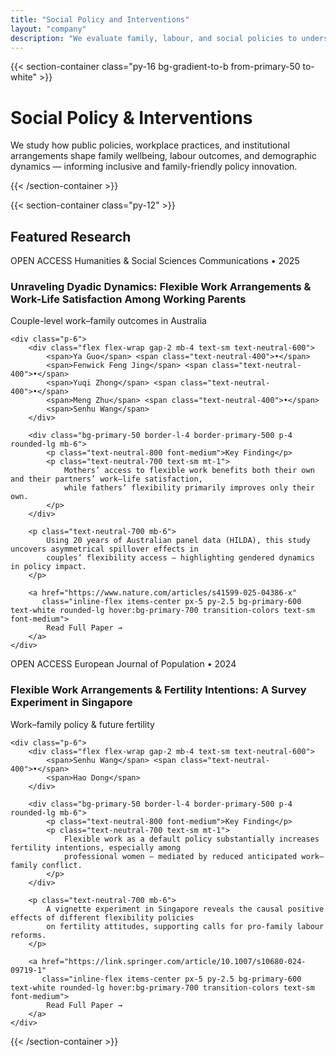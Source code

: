 ```yaml
---
title: "Social Policy and Interventions"
layout: "company"
description: "We evaluate family, labour, and social policies to understand their effects on wellbeing, work–life balance, and demographic outcomes in diverse global contexts."
---
```


{{< section-container class="py-16 bg-gradient-to-b from-primary-50 to-white" >}}
<div class="max-w-4xl mx-auto text-center">
    <h1 class="text-4xl md:text-5xl font-bold mb-6 text-gray-900">Social Policy & Interventions</h1>
    <p class="text-xl text-neutral-600 leading-relaxed">
        We study how public policies, workplace practices, and institutional arrangements shape family wellbeing,
        labour outcomes, and demographic dynamics — informing inclusive and family-friendly policy innovation.
    </p>
</div>
{{< /section-container >}}

{{< section-container class="py-12" >}}
<div class="max-w-5xl mx-auto space-y-12">

<h2 class="text-2xl font-bold mb-4 text-neutral-900">Featured Research</h2>

<!-- CARD 1 -->
<div class="bg-white rounded-xl shadow-lg overflow-hidden">
    <div class="bg-gradient-to-r from-primary-600 to-primary-700 p-6">
        <div class="flex flex-wrap items-center gap-3 mb-3">
            <span class="px-3 py-1 bg-white/20 text-white rounded-full text-sm font-medium">OPEN ACCESS</span>
            <span class="text-white/90 text-sm">Humanities & Social Sciences Communications • 2025</span>
        </div>
        <h3 class="text-2xl font-bold text-white">
            Unraveling Dyadic Dynamics: Flexible Work Arrangements & Work-Life Satisfaction Among Working Parents
        </h3>
        <p class="text-white/90 mt-2">Couple-level work–family outcomes in Australia</p>
    </div>

    <div class="p-6">
        <div class="flex flex-wrap gap-2 mb-4 text-sm text-neutral-600">
            <span>Ya Guo</span> <span class="text-neutral-400">•</span>
            <span>Fenwick Feng Jing</span> <span class="text-neutral-400">•</span>
            <span>Yuqi Zhong</span> <span class="text-neutral-400">•</span>
            <span>Meng Zhu</span> <span class="text-neutral-400">•</span>
            <span>Senhu Wang</span>
        </div>

        <div class="bg-primary-50 border-l-4 border-primary-500 p-4 rounded-lg mb-6">
            <p class="text-neutral-800 font-medium">Key Finding</p>
            <p class="text-neutral-700 text-sm mt-1">
                Mothers’ access to flexible work benefits both their own and their partners’ work–life satisfaction,
                while fathers’ flexibility primarily improves only their own.
            </p>
        </div>

        <p class="text-neutral-700 mb-6">
            Using 20 years of Australian panel data (HILDA), this study uncovers asymmetrical spillover effects in
            couples’ flexibility access — highlighting gendered dynamics in policy impact.
        </p>

        <a href="https://www.nature.com/articles/s41599-025-04386-x"
           class="inline-flex items-center px-5 py-2.5 bg-primary-600 text-white rounded-lg hover:bg-primary-700 transition-colors text-sm font-medium">
            Read Full Paper →
        </a>
    </div>
</div>


<!-- CARD 2 -->
<div class="bg-white rounded-xl shadow-lg overflow-hidden">
    <div class="bg-gradient-to-r from-primary-600 to-primary-700 p-6">
        <div class="flex flex-wrap items-center gap-3 mb-3">
            <span class="px-3 py-1 bg-white/20 text-white rounded-full text-sm font-medium">OPEN ACCESS</span>
            <span class="text-white/90 text-sm">European Journal of Population • 2024</span>
        </div>
        <h3 class="text-2xl font-bold text-white">
            Flexible Work Arrangements & Fertility Intentions: A Survey Experiment in Singapore
        </h3>
        <p class="text-white/90 mt-2">Work–family policy & future fertility</p>
    </div>

    <div class="p-6">
        <div class="flex flex-wrap gap-2 mb-4 text-sm text-neutral-600">
            <span>Senhu Wang</span> <span class="text-neutral-400">•</span>
            <span>Hao Dong</span>
        </div>

        <div class="bg-primary-50 border-l-4 border-primary-500 p-4 rounded-lg mb-6">
            <p class="text-neutral-800 font-medium">Key Finding</p>
            <p class="text-neutral-700 text-sm mt-1">
                Flexible work as a default policy substantially increases fertility intentions, especially among
                professional women — mediated by reduced anticipated work–family conflict.
            </p>
        </div>

        <p class="text-neutral-700 mb-6">
            A vignette experiment in Singapore reveals the causal positive effects of different flexibility policies
            on fertility attitudes, supporting calls for pro-family labour reforms.
        </p>

        <a href="https://link.springer.com/article/10.1007/s10680-024-09719-1"
           class="inline-flex items-center px-5 py-2.5 bg-primary-600 text-white rounded-lg hover:bg-primary-700 transition-colors text-sm font-medium">
            Read Full Paper →
        </a>
    </div>
</div>

</div>
{{< /section-container >}}
